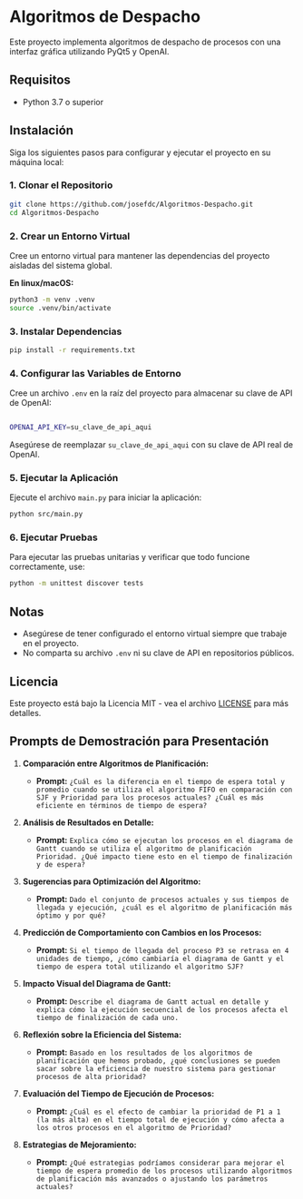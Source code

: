 # Algoritmos de Despacho

Este proyecto implementa algoritmos de despacho de procesos con una interfaz gráfica utilizando PyQt5 y OpenAI.

## Requisitos

- Python 3.7 o superior

## Instalación

Siga los siguientes pasos para configurar y ejecutar el proyecto en su máquina local:

### 1. Clonar el Repositorio

```bash
git clone https://github.com/josefdc/Algoritmos-Despacho.git
cd Algoritmos-Despacho
```
### 2. Crear un Entorno Virtual

Cree un entorno virtual para mantener las dependencias del proyecto aisladas del sistema global.

**En linux/macOS:**

```bash
python3 -m venv .venv
source .venv/bin/activate
```
### 3. Instalar Dependencias

```bash
pip install -r requirements.txt
```


### 4. Configurar las Variables de Entorno

Cree un archivo `.env` en la raíz del proyecto para almacenar su clave de API de OpenAI:

```bash

OPENAI_API_KEY=su_clave_de_api_aqui
```

Asegúrese de reemplazar `su_clave_de_api_aqui` con su clave de API real de OpenAI.

### 5. Ejecutar la Aplicación

Ejecute el archivo `main.py` para iniciar la aplicación:

```bash
python src/main.py
```

### 6. Ejecutar Pruebas

Para ejecutar las pruebas unitarias y verificar que todo funcione correctamente, use:

```bash
python -m unittest discover tests
```


## Notas

- Asegúrese de tener configurado el entorno virtual siempre que trabaje en el proyecto.
- No comparta su archivo `.env` ni su clave de API en repositorios públicos.

## Licencia

Este proyecto está bajo la Licencia MIT - vea el archivo [LICENSE](LICENSE) para más detalles.


## Prompts de Demostración para Presentación

1. **Comparación entre Algoritmos de Planificación:**
   - **Prompt:** `¿Cuál es la diferencia en el tiempo de espera total y promedio cuando se utiliza el algoritmo FIFO en comparación con SJF y Prioridad para los procesos actuales? ¿Cuál es más eficiente en términos de tiempo de espera?`
   
2. **Análisis de Resultados en Detalle:**
   - **Prompt:** `Explica cómo se ejecutan los procesos en el diagrama de Gantt cuando se utiliza el algoritmo de planificación Prioridad. ¿Qué impacto tiene esto en el tiempo de finalización y de espera?`

3. **Sugerencias para Optimización del Algoritmo:**
   - **Prompt:** `Dado el conjunto de procesos actuales y sus tiempos de llegada y ejecución, ¿cuál es el algoritmo de planificación más óptimo y por qué?`

4. **Predicción de Comportamiento con Cambios en los Procesos:**
   - **Prompt:** `Si el tiempo de llegada del proceso P3 se retrasa en 4 unidades de tiempo, ¿cómo cambiaría el diagrama de Gantt y el tiempo de espera total utilizando el algoritmo SJF?`

5. **Impacto Visual del Diagrama de Gantt:**
   - **Prompt:** `Describe el diagrama de Gantt actual en detalle y explica cómo la ejecución secuencial de los procesos afecta el tiempo de finalización de cada uno.`

6. **Reflexión sobre la Eficiencia del Sistema:**
   - **Prompt:** `Basado en los resultados de los algoritmos de planificación que hemos probado, ¿qué conclusiones se pueden sacar sobre la eficiencia de nuestro sistema para gestionar procesos de alta prioridad?`

7. **Evaluación del Tiempo de Ejecución de Procesos:**
   - **Prompt:** `¿Cuál es el efecto de cambiar la prioridad de P1 a 1 (la más alta) en el tiempo total de ejecución y cómo afecta a los otros procesos en el algoritmo de Prioridad?`

8. **Estrategias de Mejoramiento:**
   - **Prompt:** `¿Qué estrategias podríamos considerar para mejorar el tiempo de espera promedio de los procesos utilizando algoritmos de planificación más avanzados o ajustando los parámetros actuales?`

